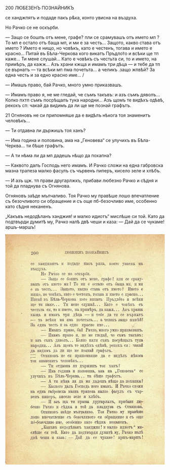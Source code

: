 ﻿200	ЛЮБЕЗЕНЪ ПОЗНАЙНИКЪ

се ханджпятъ и подаде пакъ р&ка, конто увисна на въздуха.

Но Рачко се не оскърби.

— Защо се бошпъ отъ мене, графе? пли се срамувашъ отъ името мп ? То мп е остало отъ баща мп, и ми е за честь... Защото, какво става отъ името ? Името е нищо, но човѣкъ, като е честенъ, тогава и името е красно... Питай въ Бѣла-Черкова кого викатъ Пръдло́то и всѣки ще тп каже... Ти мене слушай... Като е човѣкъ съ честьта си, то и името, на примѣръ, да кажж... Азъ храни кжща и имамъ три дѣца — и тебе да тп се върнатъ — та всѣки мп пма почетьта... а челикъ .защо жпвѣй? За една честь и за едно красно име...	/

— Имашъ право, бай Рачко, много умно приказвашъ.

— Имамъ право я, не ме гледай, че съмъ такъвъ: и азъ съмъ дяволъ... Колко пхтп съмъ посрѣщалъ тука народни... Азъ щомъ те видѣхъ одѣвѣ, рекохъ сп: чакай да видимъ да ли ще ме познай графътъ.

21 Огняновъ не си припомняше да е видѣлъ нѣкога тоя знаменитъ человѣкъ...

— Ти отдавна ли държишъ тоя ханъ?

— Има година и половина, ама на „Геновева“ се улучихъ въ Бѣла-Черква... ти бѣше графътъ.

— А ти нѣма ли да мп дадешъ нѣщо да похапна?

— Каквото далъ Господь него имамъ. И Рачко сложи на една габровска мазна трапеза малко фасулъ съ чървенъ пиперъ, кисело зеле и хлѣбъ.

— И азъ щж. тп прави другарлжкъ, прибави любезно Рачко и сѣдня и той да пладнува съ Огнянова.

Огняновъ заѣде мълчаливо. Тоя Рачко му правѣше лошо впечатление съ безочливото си обращение и съ още пб-безочливо име, особенно като сѣдня неканенъ.

„Какъвъ недодѣланъ ханджия! и малко идиотъ“ мислѣше си той. Като да подтвърди думитѣ му, Рачко налѣ двѣ чеши и каза: — Дай да се чукаме! аршъ-маршъ!

![original](../images/227.jpg)

